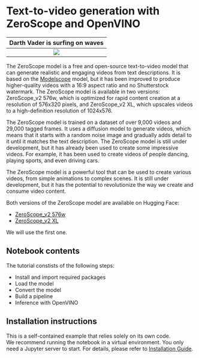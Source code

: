 # Text-to-video generation with ZeroScope and OpenVINO

|Darth Vader is surfing on waves|
| :---: |
|![](https://huggingface.co/datasets/huggingface/documentation-images/resolve/main/diffusers/darthvader_cerpense.gif)|

The ZeroScope model is a free and open-source text-to-video model that can generate realistic and engaging videos from text descriptions. It is based on the [Modelscope](https://modelscope.cn/models/damo/text-to-video-synthesis/summary) model, but it has been improved to produce higher-quality videos with a 16:9 aspect ratio and no Shutterstock watermark. The ZeroScope model is available in two versions: ZeroScope_v2 576w, which is optimized for rapid content creation at a resolution of 576x320 pixels, and ZeroScope_v2 XL, which upscales videos to a high-definition resolution of 1024x576.

The ZeroScope model is trained on a dataset of over 9,000 videos and 29,000 tagged frames. It uses a diffusion model to generate videos, which means that it starts with a random noise image and gradually adds detail to it until it matches the text description. The ZeroScope model is still under development, but it has already been used to create some impressive videos. For example, it has been used to create videos of people dancing, playing sports, and even driving cars.

The ZeroScope model is a powerful tool that can be used to create various videos, from simple animations to complex scenes. It is still under development, but it has the potential to revolutionize the way we create and consume video content.

Both versions of the ZeroScope model are available on Hugging Face:
- [ZeroScope_v2 576w](https://huggingface.co/cerspense/zeroscope_v2_576w)
- [ZeroScope_v2 XL](https://huggingface.co/cerspense/zeroscope_v2_XL)

We will use the first one.
## Notebook contents
The tutorial constists of the following steps:

- Install and import required packages
- Load the model
- Convert the model
- Build a pipeline
- Inference with OpenVINO

## Installation instructions
This is a self-contained example that relies solely on its own code.</br>
We recommend running the notebook in a virtual environment. You only need a Jupyter server to start.
For details, please refer to [Installation Guide](../../README.md).